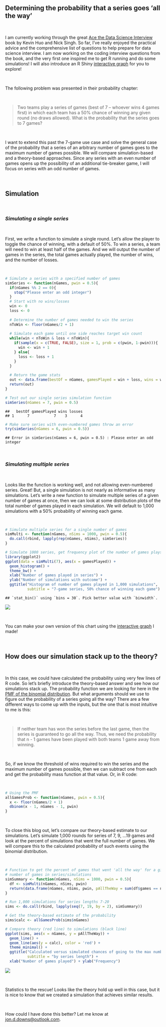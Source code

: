 ## **Determining the probability that a series goes ‘all the way’**

<br />

I am currently working through the great [Ace the Data Science
Interview](https://www.amazon.com/Ace-Data-Science-Interview-Questions/dp/0578973839/ref=asc_df_0578973839/?tag=hyprod-20&linkCode=df0&hvadid=532387267820&hvpos=&hvnetw=g&hvrand=13153489800728978484&hvpone=&hvptwo=&hvqmt=&hvdev=c&hvdvcmdl=&hvlocint=&hvlocphy=9033498&hvtargid=pla-1408441908462&psc=1)
book by Kevin Huo and Nick Singh. So far, I’ve really enjoyed the
practical advice and the comprehensive list of questions to help prepare
for data science interview. I am now working on the coding interview
questions from the book, and the very first one inspired me to get R
running and do some simulations! I will also introduce an R Shiny
[interactive graph](https://jon-downs.shinyapps.io/bestofsim/) for you
to explore!

<br />

The following problem was presented in their probability chapter:

<br />

> Two teams play a series of games (best of 7 – whoever wins 4 games
> first) in which each team has a 50% chance of winning any given round
> (no draws allowed). What is the probability that the series goes to 7
> games?

<br />

I want to extend this past the 7-game use case and solve the general
case of the probability that a series of an arbitrary number of games
goes to the maximum number of games possible. We will compare
simulation-based and a theory-based approaches. Since any series with an
even number of games opens up the possibility of an additional
tie-breaker game, I will focus on series with an odd number of games.

<br />

## **Simulation**

<br />

### *Simulating a single series*

<br />

First, we write a function to simulate a single round. Let’s allow the
player to toggle the chance of winning, with a default of 50%. To win a
series, a team will need to win at least half of the games. And we will
output the number of games in the series, the total games actually
played, the number of wins, and the number of losses.

<br />

``` r
# Simulate a series with a specified number of games
simSeries <- function(nGames, pwin = 0.5){
  if(nGames %% 2 == 0){
    stop("Please enter an odd integer")
  }
  # Start with no wins/losses
  win <- 0
  loss <- 0
  
  # Determine the number of games needed to win the series
  nToWin <- floor(nGames/2 + 1)
 
  # Simulate each game until one side reaches target win count
  while(win < nToWin & loss < nToWin){
    if(sample(x = c(TRUE, FALSE), size = 1, prob = c(pwin, 1-pwin))){
      win <- win + 1
    } else{
      loss <- loss + 1
    }
  }
  
  # Return the game stats
  out <- data.frame(bestOf = nGames, gamesPlayed = win + loss, wins = win, losses = loss)
  return(out)
}

# Test out our single series simulation function
simSeries(nGames = 7, pwin = 0.5)
```

    ##   bestOf gamesPlayed wins losses
    ## 1      7           7    3      4

``` r
# Make sure series with even-numbered games throw an error
try(simSeries(nGames = 6, pwin = 0.5))
```

    ## Error in simSeries(nGames = 6, pwin = 0.5) : Please enter an odd integer

<br />

### *Simulating multiple series*

<br />

Looks like the function is working well, and not allowing even-numbered
series. Great! But, a single simulation is not nearly as informative as
many simulations. Let’s write a new function to simulate multiple series
of a given number of games at once, then we can look at some
distribution plots of the total number of games played in each
simulation. We will default to 1,000 simulations with a 50% probability
of winning each game.

<br />

``` r
# Simulate multiple series for a single number of games
simMulti <- function(nGames, nSims = 1000, pwin = 0.5){
  do.call(rbind, lapply(rep(nGames, nSims), simSeries))
}

# Simulate 1000 series, get frequency plot of the number of games plays
library(ggplot2)
ggplot(data = simMulti(7), aes(x = gamesPlayed)) + 
  geom_histogram() + 
  theme_bw() +
  xlab("Number of games played in series") +
  ylab("Number of simulations with outcome") +
  ggtitle("Histogram of number of games played in 1,000 simulations",
          subtitle = "7-game series, 50% chance of winning each game")
```

    ## `stat_bin()` using `bins = 30`. Pick better value with `binwidth`.

![](https://raw.githubusercontent.com/DOH-jpd2303/blog_markdowns/main/gamesToWin_files/figure-commonmark/unnamed-chunk-2-1.png)

<br />

You can make your own version of this chart using the [interactive
graph](https://jon-downs.shinyapps.io/bestofsim/) I made!

<br />

## **How does our simulation stack up to the theory?**

<br />

In this case, we could have calculated the probability using very few
lines of R code. So let’s briefly introduce the theory-based answer and
see how our simulations stack up. The probability function we are
looking for here in the [PMF of the binomial
distribution](https://en.wikipedia.org/wiki/Binomial_distribution). But
what arguments should we use to figure out the probability of a series
going all the way? There are a few different ways to come up with the
inputs, but the one that is most intuitive to me is this:

<br />

> If neither team has won the series before the last game, then the
> series is guaranteed to go all the way. Thus, we need the probability
> that n - 1 games have been played with both teams 1 game away from
> winning.

<br />

So, if we know the threshold of wins required to win the series and the
maximum number of games possible, then we can subtract one from each and
get the probability mass function at that value. Or, in R code:

<br />

``` r
# Using the PMF 
allGamesProb <- function(nGames, pwin = 0.5){
  x <- floor(nGames/2 + 1)
  dbinom(x - 1, nGames - 1, pwin)
}
```

<br />

To close this blog out, let’s compare our theory-based estimate to our
simulations. Let’s simulate 1,000 rounds for series of 7, 9, …19 games
and look at the percent of simulations that went the full number of
games. We will compare this to the calculated probability of such events
using the binomial distribution.

<br />

``` r
# Function to get the percent of games that went 'all the way' for a given
# number of games in series/simulations
simSummary <- function(nGames, nSims = 1000, pwin = 0.5){
  df <- simMulti(nGames, nSims, pwin)
  return(data.frame(nGames, nSims, pwin, pAllTheWay = sum(df$games == nGames)/nrow(df)))
}

# Run 1,000 simulations for series lengths 7-20
sims <- do.call(rbind, lapply(seq(7, 19, by = 2), simSummary))

# Get the theory-based estimate of the probability
sims$calc <- allGamesProb(sims$nGames)

# Compare theory (red line) to simulations (black line)
ggplot(sims, aes(x = nGames, y = pAllTheWay)) +
  geom_line() +
  geom_line(aes(y = calc), color = 'red') +
  theme_minimal() +
  ggtitle("Calculated versus simulated chances of going to the max number of games",
          subtitle = "by series length") +
  xlab("Number of games played") + ylab("Frequency")
```

![](https://raw.githubusercontent.com/DOH-jpd2303/blog_markdowns/main/gamesToWin_files/figure-commonmark/unnamed-chunk-4-1.png)

<br />

Statistics to the rescue! Looks like the theory hold up well in this
case, but it is nice to know that we created a simulation that achieves
similar results.

<br />

How could I have done this better? Let me know at
[jon.d.downs@outlook.com](jon.d.downs@outlook.com).
